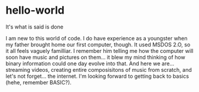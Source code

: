 # hello-world
It's what is said is done

I am new to this world of code. I do have experience as a youngster when my father brought home our first computer, though. It used MSDOS 2.O, so it all feels vaguely familliar. I remember him telling me how the computer will soon have music and pictures on them... it blew my mind thinking of how binary information could one day evolve into that. And here we are... streaming videos, creating entire composisitons of music from scratch, and let's not forget... the internet. I'm looking forward to getting back to basics (hehe, remember BASIC?). 
